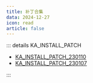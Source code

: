 ```yaml
---
title: 补丁合集
data: 2024-12-27
icon: read
article: false
---
```


::: details KA_INSTALL_PATCH

- [KA_INSTALL_PATCH_230110](/posts/ka_install_patch_230110.html)
- [KA_INSTALL_PATCH_230107](/posts/ka_install_patch_230107.html)


:::